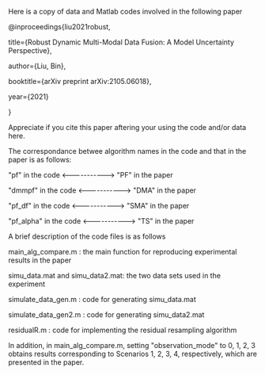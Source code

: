 Here is a copy of data and Matlab codes involved in the following paper

@inproceedings{liu2021robust,

title={Robust Dynamic Multi-Modal Data Fusion: A Model Uncertainty Perspective},

author={Liu, Bin},

booktitle={arXiv preprint arXiv:2105.06018},

year={2021}

}

Appreciate if you cite this paper aftering your using the code and/or data here.

The correspondance betwee algorithm names in the code and that in the paper is as follows:

"pf" in the code       <----------->  "PF" in the paper

"dmmpf" in the code     <----------->  "DMA" in the paper

"pf_df" in the code     <----------->  "SMA" in the paper

"pf_alpha" in the code  <----------->  "TS" in the paper

A brief description of the code files is as follows

main_alg_compare.m              : the main function for reproducing experimental results in the paper

simu_data.mat and simu_data2.mat: the two data sets used in the experiment 

simulate_data_gen.m             : code for generating simu_data.mat

simulate_data_gen2.m            : code for generating simu_data2.mat

residualR.m                     : code for implementing the residual resampling algorithm

In addition, in main_alg_compare.m, setting "observation_mode" to 0, 1, 2, 3 obtains results corresponding to Scenarios 1, 2, 3, 4, respectively, which are presented in the paper. 
                   
